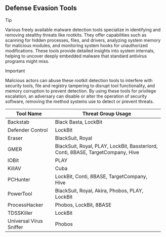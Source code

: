 ## Defense Evasion Tools

> [!TIP]
> Various freely available malware detection tools specialize in identifying and removing stealthy threats like rootkits. They offer capabilities such as scanning for hidden processes, files, and drivers, analyzing system memory for malicious modules, and monitoring system hooks for unauthorized modifications. These tools provide detailed insights into system internals, helping to uncover deeply embedded malware that standard antivirus programs might miss.

> [!IMPORTANT]
> Malicious actors can abuse these rootkit detection tools to interfere with security tools, file and registry tampering to disrupt tool functionality, and memory corruption to prevent detection. By using these tools for privilege escalation, an adversary can disable or alter the operation of security software, removing the method systems use to detect or prevent threats.

| Tool Name | Threat Group Usage |
|---|---|
| Backstab | Black Basta, LockBit | 
| Defender Control | LockBit |
| Eraser | BlackSuit, Royal |
| GMER | BlackSuit, Royal, PLAY, LockBit, Bassterlord, Conti, 8BASE, TargetCompany, Hive |
| IOBit | PLAY |
| KillAV | Cuba |
| PCHunter | LockBit, Conti, 8BASE, TargetCompany, Hive |
| PowerTool | BlackSuit, Royal, Akira, Phobos, PLAY, LockBit |
| ProcessHacker | Phobos, LockBit, 8BASE |
| TDSSKiller | LockBit |
| Universal Virus Sniffer | Phobos |
